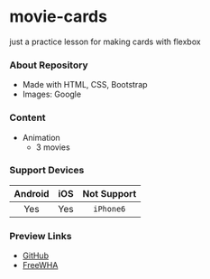 # movie-cards
just a practice lesson for making cards with flexbox

### About Repository
* Made with HTML, CSS, Bootstrap
* Images: Google

### Content
* Animation
  * 3 movies

### Support Devices
|Android|iOS|Not Support|
|:-----:|:-:|:---------:|
|Yes    |Yes|`iPhone6`|


### Preview Links
* [GitHub](https://tester-9e.github.io/movie-cards/)
* [FreeWHA](https://ppzh0.freevar.com/p/movie-cards/index.html)
